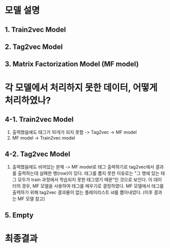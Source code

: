 # 모델 설명
## 1. Train2vec Model

## 2. Tag2vec Model

## 3. Matrix Factorization Model (MF model)

# 각 모델에서 처리하지 못한 데이터, 어떻게 처리하였나?
## 4-1. Train2vec Model
1. 출력했음에도 태그가 10개가 되지 못함 -> Tag2vec -> MF model
2. MF model -> Train2vec model

## 4-2. Tag2vec Model
1. 출력했음에도 비어있는 문제 -> MF model로 태그 출력하기로
tag2vec에서 결과를 출력하는데 실패한 행(row)이 있다. 태그를 뽑지 못한 이유로는 "그 행에 있는 태그 모두가 train 과정에서 학습되지 못한 태그였기 때문"인 것으로 보인다. 이 데이터의 경우, MF 모델을 사용하여 태그를 메우기로 결정하였다. MF 모델에서 태그를 출력하기 위해 tag2vec 결과물이 없는 플레이리스트 id를 뽑아내었다. (이후 결과는 MF 모델 참고)

## 5. Empty

# 최종결과
